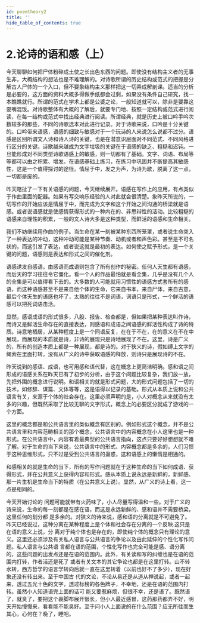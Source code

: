 ```yaml
---
id: poemtheory2
title: ''
hide_table_of_contents: true
---
```


# 2.论诗的语和感（上）

今天聊聊如何把尸体粉碎成土使之长出色东西的问题。即使没有结构主义者的无事生非，大概结构的想法也是不难理解的。对诗歌所谓的历史结构或范式的把握是分解古人尸体的一个入口，但不要象结构主义那样把这一切弄成解剖课。适当的分析是必要的，这方面的资料大概多得做手纸都会过剩，如果没有条件自己研究，找一本瞧瞧就行。所谓的范式在学术上都是公婆之论，一般知道就可以，除非是要靠这耍嘴混饭。对诗歌整体有大概的了解后，就要专门地、按照一定结构或范式进行阅读，在每一结构或范式中找出经典进行阅读。所谓经典，就是历史上被口吟手吟次数较多的那些，不同的诗歌选本对此进行记录。对于诗歌来说，口吟是十分关键的。口吟带来语感，语感的细致与敏感对于一个玩诗的人来说怎么说都不过分。语感是区别所谓文人诗和诗人诗的关键，也是在潜意识层面对不同范式、不同风格进行区分的关键。诗歌越来越成为文字垃圾的关键在于语感的缺乏、粗糙和迟钝。一旦能形成对不同类型诗歌语感上的敏感，则一切都有了基础。文字、词语、布局等等都可以由之积累、增发。在语感基础上练习，在练习中巩固并不断提高其敏感性，这是一个值得探讨的途径。情屈于中，发之为声，为诗为歌，脱离了这一点，一切都是废的。

昨天瞎扯了一下有关语感的问题，今天继续展开。语感在写作上的应用，有点类似于作曲里面的配器。如果有写交响乐经验的人对此就会很清楚。象昨天所说的，一切写作的开始应该是情屈于中，而完成为文字和这个开始之间沟通的桥梁就是语感。或者说语感就是使感情获得形式的一种内在的、非思辩性的活动。比较粗糙的语感来自理性的积累，一般的文人诗大多是这种类型，而鲜活的语感和生命相关。

我们不妨继续用作曲的例子。当生命在某一刻被某种东西所笼罩，或者说生命突入了一种表达的冲动，这种冲动可能是某种节奏、动机或者和声色彩。甚至是不可名状的，而这引发了表达，或者说这就是最初的表达。如何使之赋予形式，是一个关键的问题，语感则是表达和形式之间的催化剂。

语感诱发自感语。由感语而成语则包含了所有创作的秘密。任何人天生都有语感，而后天的学习往往令它僵化。看一个人的作品最怕就是看全集，几乎是没有几个人的全集是可以值得看下去的。大多数的人可能就用习惯性的语感方式套所有的感语，而这种语感甚至不是来自他个体的生命，它来自书本，来自尸体，来自古意，最后个体天生的语感也坏了，太熟的往往不是词语，词语只是形式，一个鲜活的语感可以把死词语击活。

显然，感语成语的形式很多，八股、报告、检查都是，但如果把某种表达叫作诗，而诗又是鲜活生命存在的直接表达，则感语和成语之间语感的鲜活性构成了诗的特质。诗意地栖居，从某种程度上是一个同语反复，在在于不在，在的意义在不在中展现，而展现的本质就是诗，非诗的展现只是诗地展现了不在。这里，诗是广义的，所有的创造本质上都是一种展现，都是诗的。对于狭义的诗，假如缚上文字的绳索在里面打转，没有从广义的诗中获取语感的释放，则诗只是展现诗的不在。

昨天说到的感语、成语，也可用感和语代替，这在概念上更简洁明确。感和语之间形成的语感关系在昨天已有了初步的分析，由于这个问题比较复杂，我们放一放，先把外围的概念进行说明。和语相关的就是形式问题，大的形式问题包括了一切的技术，如修辞、谋篇、文体等等，这是语得以记录的基础。形式从本质上说和公共语言有关，来源于个体的社会存在。这里必须声明的是，小人对概念从来就没有太多的兴趣，但既然采取了比较无聊的文字形式，概念上的必要区分就成了游戏的一个方面。

这里的概念都是和公共语言里的类似概念有区别的。例如形式这个概念，并不是公共语言里和内容范畴相关的那个概念，公共语言中的内容概念在小人这里也是一种形式。在公共语言中，内容有着最典型的公共语言指向，这点只要好好想想就不难了解。对于生命的当下来说，公共语言中的形式、内容概念都是多余的，人们习惯于这种思维形式，只不过是受到公共语言的蛊惑，这和语感上的懒惰是相通的。

和感相关的就是生命的当下，所有的写作问题就在于这种生命的当下如何成语、获得形式，并在公共意义上获得内容和形式。感从本质上说永远是新鲜的，新鲜感、那一片生机是生命当下的特质（在公共意义上说）。显然，从广义的诗上看，这一点是相同的。

 今天开始讨论的 问题可能就带有火药味了，小人尽量写得温和一些。对于广义的诗来说，生命的每一刻都是在感在语，而这是永远新鲜的、感和语并不需要桥梁，这里任何的划分都 是多余的。对狭义的诗来说，感和语的分离就是不可避免了。昨天已经说过，这种分离在某种程度上是个体和社会存在分离的一个反映.这只是在语的意义上说，分 离对于纯个体也是存在的，即使纯个体的概念只有理论的意义。这里还必须涉及有关私人语言与公共语言的争论以及由此延伸的个性化写作问题。私人语言与公共语 言都在语的范围，个性化写作也完全可能是感、语分离的，这些问题的出发点还是在语的范围内。此外，有关读和写的纠缠也是在语的范围内打转，作者活还是死了 或者有关文本的其它争论也都是在这里打转。山不转水转，西方哲学的语言学转向后就一直在这里转着（以前也好不了多少），现在好象还没有转出来。至于中国古 代的文论，不论从易还是从道从禅说起，或者一起来，透过五光十色的文字，透过标榜的各色牌子，不幸地，还是在语的范围内打转。虽然小人知道语完上面的话可 能又要惹麻烦，但很不幸，还是语了。既然语了，就臭了，要把这个裹脚布展开很长，但小人最近感冒，这药那药都弄不好，明天开始慢慢来，看看能不能臭好。至于问小人上面说的在什么范围？应无所往而生其心，心何在？晚了，睡吧。